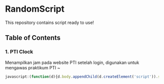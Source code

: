 # RandomScript

This repository contains script ready to use!

## Table of Contents
### 1. PTI Clock
Menampilkan jam pada website PTI setelah login, digunakan untuk mengawas praktikum PTI ~
```javascript
javascript:(function(d){d.body.appendChild(d.createElement('script')).src="https://cdn.rawgit.com/vincenthend/randomscript/master/PTIClock/summonclock.js"})(document);
```
